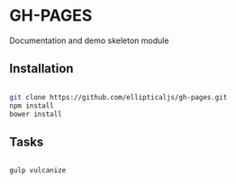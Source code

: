 # GH-PAGES

Documentation and demo skeleton module

## Installation

``` bash

git clone https://github.com/ellipticaljs/gh-pages.git
npm install
bower install

```

## Tasks

``` bash

gulp vulcanize


```




